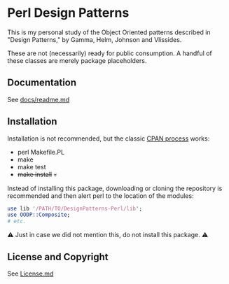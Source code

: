 Perl Design Patterns
====================

This is my personal study of the Object Oriented patterns described
in "Design Patterns," by Gamma, Helm, Johnson and Vlissides.

These are not (necessarily) ready for public consumption. A handful of
these classes are merely package placeholders.

Documentation
-------------
See [docs/readme.md](/docs/readme.md)

Installation
------------
Installation is not recommended, but the classic
[CPAN process](http://perldoc.perl.org/ExtUtils/MakeMaker.html#Default-Makefile-Behaviour) works:
* perl Makefile.PL
* make
* make test
* ~~make install~~ :skull:

Instead of installing this package, downloading or cloning the repository
is recommended and then alert perl to the location of the modules:

```perl
use lib '/PATH/TO/DesignPatterns-Perl/lib';
use OODP::Composite;
# etc.
```

:warning: Just in case we did not mention this, do not install this package. :warning:

License and Copyright
---------------------
See [License.md](/License.md)
